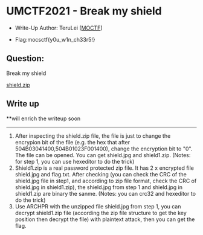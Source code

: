 # UMCTF2021 - Break my shield

- Write-Up Author: TeruLei \[[MOCTF](https://www.facebook.com/MOCSCTF)\]

- Flag:mocsctf{y0u_w1n_ch33r5!}

## **Question:**
Break my shield

[shield.zip](./shield.zip)

## Write up

**will enrich the writeup soon

---

1. After inspecting the shield.zip file, the file is just to change the encrypion bit of the file (e.g. the hex that after 504B03041400,504B01023F001400), change the encryption bit to "0". The file can be opened. You can get shield.jpg and shield1.zip.
(Notes: for step 1, you can use hexeditor to do the trick)
2. Shield1.zip is a real password protected zip file. It has 2 x encrypted file shield.jpg and flag.txt. After checking (you can check the CRC of the shield.jpg file in step1, and according to zip file format, check the CRC of shield.jpg in shield1.zip), the shield.jpg from step 1 and shield.jpg in shield1.zip are binary the sanme. 
(Notes: you can crc32 and hexeditor to do the trick)
3. Use ARCHPR with the unzipped file shield.jpg from step 1, you can decrypt shield1.zip file (according the zip file structure to get the key position then decrypt the file) with plaintext attack, then you can get the flag.
